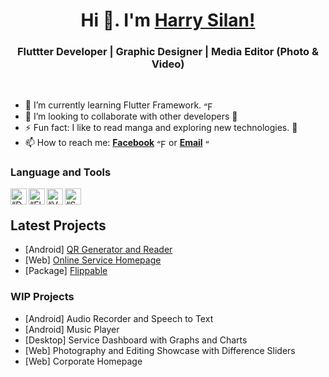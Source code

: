 <h1 align="center"> Hi 👋. I'm <a href="https://www.facebook.com/profile.php?id=100001120500550">Harry Silan!</a></h1>
<h3 align="center">Fluttter Developer | Graphic Designer | Media Editor (Photo & Video)</h3>

<br />

- 🌱 I’m currently learning Flutter Framework. [<img align="center" alt=“Flutter” width="15px" src="https://www.vectorlogo.zone/logos/flutterio/flutterio-icon.svg" />][flutter]
- 👯 I’m looking to collaborate with other developers 🤝
- ⚡ Fun fact: I like to read manga and exploring new technologies. 📖
- 📫 How to reach me: [**Facebook**][facebook] [<img align="center" alt=“Facebook” width="15px" src="https://www.vectorlogo.zone/logos/facebook/facebook-official.svg" />][facebook] or [**Email**][email] [<img align="center" alt=“Gmail” width="15px" src="https://www.vectorlogo.zone/logos/gmail/gmail-icon.svg" />][email]

### Language and Tools
[<img align="left" alt=“Dart” width="26px" src="https://www.vectorlogo.zone/logos/dartlang/dartlang-icon.svg" />][dart]
[<img align="left" alt=“Flutter” width="26px" src="https://www.vectorlogo.zone/logos/flutterio/flutterio-icon.svg" />][flutter]
[<img align="left" alt=“VSCode” width="26px" src="https://www.vectorlogo.zone/logos/visualstudio_code/visualstudio_code-icon.svg" />][vscode]
[<img align="left" alt=“Supabase” width="26px" src="https://user-images.githubusercontent.com/78299538/127101051-b808247f-7bd0-4be8-ad19-351a2a2ab557.png "/>][supabase]

<br />

## Latest Projects
- [Android] [QR Generator and Reader](https://github.com/harlanx/qr_generator_reader)
- [Web] [Online Service Homepage](https://github.com/harlanx/online_service_homepage)
- [Package] [Flippable](https://github.com/harlanx/flippable)

### WIP Projects
- [Android] Audio Recorder and Speech to Text
- [Android] Music Player
- [Desktop] Service Dashboard with Graphs and Charts
- [Web] Photography and Editing Showcase with Difference Sliders
- [Web] Corporate Homepage
<!--
**harlanx/harlanx** is a ✨ _special_ ✨ repository because its `README.md` (this file) appears on your GitHub profile.

Here are some ideas to get you started:

- 🔭 I’m currently exploring on ...

- 🤔 I’m looking for help with ...
- 💬 Ask me about ...
- 😄 Pronouns: ...
-->

[linkedin]: https://www.linkedin.com/in/harry-silan-86b4b1215
[github]: https://github.com/harlanx
[facebook]: https://www.facebook.com/profile.php?id=100001120500550
[email]: mailto:silan.harry@gmail.com
[dart]: https://dart.dev
[flutter]: https://flutter.dev
[vscode]: https://code.visualstudio.com
[supabase]: https://supabase.io
